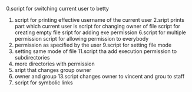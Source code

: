 0.script for switching current user to betty
1. script for printing effective username of the current user
2.sript prints part which current user is
script for changing owner of file
script for creating empty file
sript for adding exe permission
6.script for multiple permission
script for allowing permission to everybody
8. permission as specified by the user
9.script for setting file mode
10. setting same mode of file
11.script tha add execution permission to subdirectories
12. more directories with permission
13. sript that changes group owner
14. owner and group
13.script changes owner to vincent and grou to staff
14. script for symbolic links
